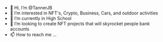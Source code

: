 - 👋 Hi, I’m @TannerJB
- 👀 I’m interested in NFT's, Crypto, Business, Cars, and outdoor activities
- 🌱 I’m currently in High School
- 💞️ I’m looking to create NFT projects that will skyrocket people bank accounts
- 📫 How to reach me ...

<!---
TannerJB/TannerJB is a ✨ special ✨ repository because its `README.md` (this file) appears on your GitHub profile.
You can click the Preview link to take a look at your changes.
--->

